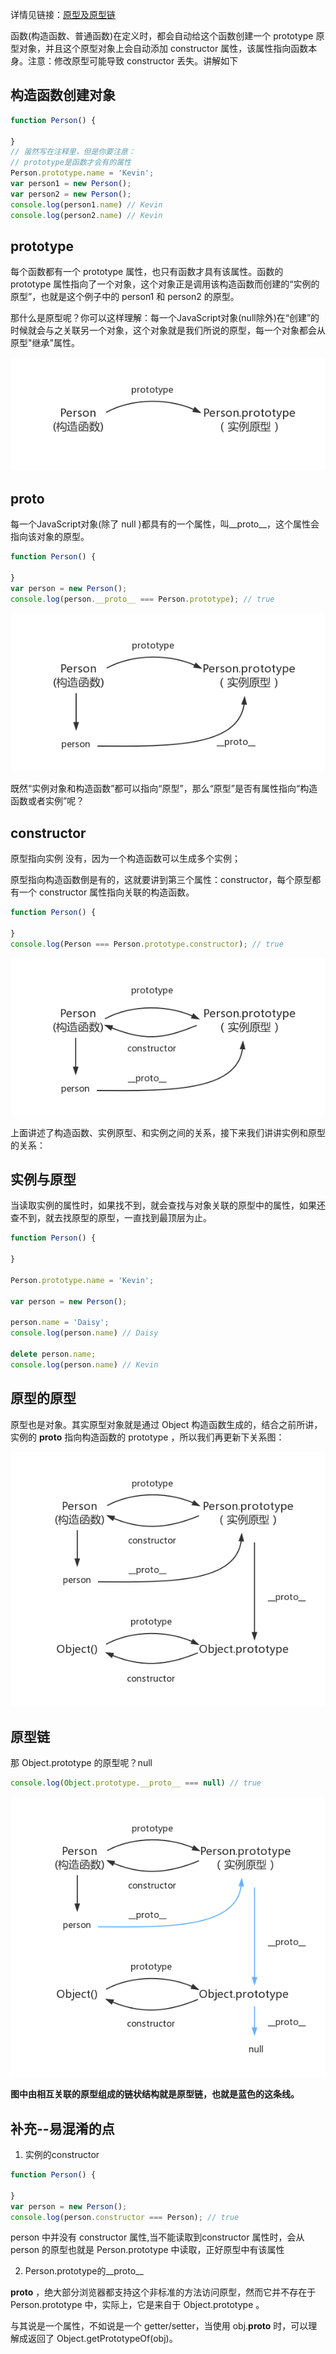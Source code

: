 详情见链接：[原型及原型链](https://github.com/mqyqingfeng/Blog/issues/2)

函数(构造函数、普通函数)在定义时，都会自动给这个函数创建一个 prototype 原型对象，并且这个原型对象上会自动添加 constructor 属性，该属性指向函数本身。注意：修改原型可能导致 constructor 丢失。讲解如下

## 构造函数创建对象
```javascript
function Person() {

}
// 虽然写在注释里，但是你要注意：
// prototype是函数才会有的属性
Person.prototype.name = 'Kevin';
var person1 = new Person();
var person2 = new Person();
console.log(person1.name) // Kevin
console.log(person2.name) // Kevin
```
## prototype
每个函数都有一个 prototype 属性，也只有函数才具有该属性。函数的 prototype 属性指向了一个对象，这个对象正是调用该构造函数而创建的“实例的原型”，也就是这个例子中的 person1 和 person2 的原型。

那什么是原型呢？你可以这样理解：每一个JavaScript对象(null除外)在“创建”的时候就会与之关联另一个对象，这个对象就是我们所说的原型，每一个对象都会从原型"继承"属性。

<!-- ![prototype](https://raw.githubusercontent.com/mqyqingfeng/Blog/master/Images/prototype1.png) -->
![prototype](./icon/prototype1.png)


## __proto__
每一个JavaScript对象(除了 null )都具有的一个属性，叫__proto__，这个属性会指向该对象的原型。

```javascript
function Person() {

}
var person = new Person();
console.log(person.__proto__ === Person.prototype); // true
```

<!-- ![prototype](https://raw.githubusercontent.com/mqyqingfeng/Blog/master/Images/prototype2.png) -->
![prototype](./icon/prototype2.png)


既然“实例对象和构造函数”都可以指向“原型”，那么“原型”是否有属性指向“构造函数或者实例”呢？

## constructor
原型指向实例 没有，因为一个构造函数可以生成多个实例；

原型指向构造函数倒是有的，这就要讲到第三个属性：constructor，每个原型都有一个 constructor 属性指向关联的构造函数。
```javascript
function Person() {

}
console.log(Person === Person.prototype.constructor); // true
```

<!-- ![constructor](https://raw.githubusercontent.com/mqyqingfeng/Blog/master/Images/prototype3.png) -->
![prototype](./icon/prototype3.png)


上面讲述了构造函数、实例原型、和实例之间的关系，接下来我们讲讲实例和原型的关系：

## 实例与原型
当读取实例的属性时，如果找不到，就会查找与对象关联的原型中的属性，如果还查不到，就去找原型的原型，一直找到最顶层为止。
```javascript
function Person() {

}

Person.prototype.name = 'Kevin';

var person = new Person();

person.name = 'Daisy';
console.log(person.name) // Daisy

delete person.name;
console.log(person.name) // Kevin
```

## 原型的原型
原型也是对象。其实原型对象就是通过 Object 构造函数生成的，结合之前所讲，实例的 __proto__ 指向构造函数的 prototype ，所以我们再更新下关系图：

<!-- ![原型的原型](https://raw.githubusercontent.com/mqyqingfeng/Blog/master/Images/prototype4.png) -->
![prototype](./icon/prototype4.png)


## 原型链
那 Object.prototype 的原型呢？null
```javascript
console.log(Object.prototype.__proto__ === null) // true
```
<!-- ![原型链](https://raw.githubusercontent.com/mqyqingfeng/Blog/master/Images/prototype5.png) -->
![prototype](./icon/prototype5.png)

**图中由相互关联的原型组成的链状结构就是原型链，也就是蓝色的这条线。**

## 补充--易混淆的点
1. 实例的constructor

```javascript
function Person() {

}
var person = new Person();
console.log(person.constructor === Person); // true
```
 person 中并没有 constructor 属性,当不能读取到constructor 属性时，会从 person 的原型也就是 Person.prototype 中读取，正好原型中有该属性


2. Person.prototype的__proto__

__proto__ ，绝大部分浏览器都支持这个非标准的方法访问原型，然而它并不存在于 Person.prototype 中，实际上，它是来自于 Object.prototype 。

与其说是一个属性，不如说是一个 getter/setter，当使用 obj.__proto__ 时，可以理解成返回了 Object.getPrototypeOf(obj)。

